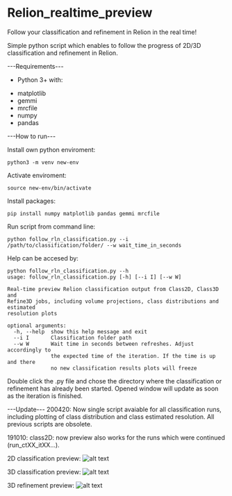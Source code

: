 # Relion_realtime_preview
Follow your classification and refinement in Relion in the real time!

Simple python script which enables to follow the progress of 2D/3D classification and refinement in Relion.

---Requirements---
* Python 3+ with:
+ matplotlib
+ gemmi
+ mrcfile
+ numpy
+ pandas

---How to run---

Install own python enviroment:
```
python3 -m venv new-env
```
Activate enviroment:
```
source new-env/bin/activate
```
Install packages:
```
pip install numpy matplotlib pandas gemmi mrcfile
```
Run script from command line:
```
python follow_rln_classification.py --i /path/to/classification/folder/ --w wait_time_in_seconds
```
Help can be accesed by:
```
python follow_rln_classification.py --h
usage: follow_rln_classification.py [-h] [--i I] [--w W]

Real-time preview Relion classification output from Class2D, Class3D and
Refine3D jobs, including volume projections, class distributions and estimated
resolution plots

optional arguments:
  -h, --help  show this help message and exit
  --i I       Classification folder path
  --w W       Wait time in seconds between refreshes. Adjust accordingly to
              the expected time of the iteration. If the time is up and there
              no new classification results plots will freeze
```

Double click the .py file and chose the directory where the classification or refinement has already been started. Opened window will update as soon as the iteration is finished.

---Update---
200420: Now single script avaiable for all classification runs, including plotting of class distribution and class estimated resolution. All previous scripts are obsolete. 

191010: class2D: now preview also works for the runs which were continued (run_ctXX_itXX...).



2D classification preview:
![alt text](https://github.com/dzyla/Relion_realtime_preview/blob/master/2D_classification.JPG
)


3D classification preview:
![alt text](https://github.com/dzyla/Relion_realtime_preview/blob/master/3D_classes.JPG
)

3D refinement preview:
![alt text](https://github.com/dzyla/Relion_realtime_preview/blob/master/3D_refinement.JPG
)
